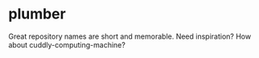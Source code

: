 # plumber
Great repository names are short and memorable. Need inspiration? How about cuddly-computing-machine?
